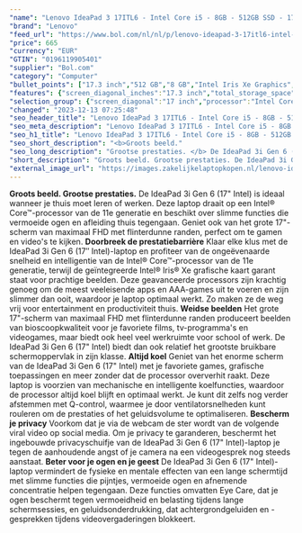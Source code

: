 ```yaml
---
"name": "Lenovo IdeaPad 3 17ITL6 - Intel Core i5 - 8GB - 512GB SSD - 17.3\" FHD/IPS - Intel Iris Xe Graphics G7 - Windows 11 Home"
"brand": "Lenovo"
"feed_url": "https://www.bol.com/nl/nl/p/lenovo-ideapad-3-17itl6-intel-core-i5-1135g7-8gb-512gb-ssd-17-3-fhd-ips-intel-iris-xe-graphics-g7-windows-11-home/9300000067068456"
"price": 665
"currency": "EUR"
"GTIN": "0196119905401"
"supplier": "Bol.com"
"category": "Computer"
"bullet_points": ["17.3 inch","512 GB","8 GB","Intel Iris Xe Graphics","Windows"]
"features": {"screen_diagonal_inches":"17.3 inch","total_storage_space":"512 GB","memory_size":"8 GB","graphics_card":"Intel Iris Xe Graphics","operating_system":"Windows"}
"selection_group": {"screen_diagonal":"17 inch","processor":"Intel Core i5","changed_price_past_3_days":false,"product_family":"Ideapad"}
"changed": "2023-12-13 07:25:48"
"seo_header_title": "Lenovo IdeaPad 3 17ITL6 - Intel Core i5 - 8GB - 512GB SSD - 17.3\" FHD/IPS - Intel Iris Xe Graphics G7 - Windows 11 Home"
"seo_meta_description": "Lenovo IdeaPad 3 17ITL6 - Intel Core i5 - 8GB - 512GB SSD - 17.3\" FHD/IPS - Intel Iris Xe Graphics G7 - Windows 11 Home"
"seo_h1_title": "Lenovo IdeaPad 3 17ITL6 - Intel Core i5 - 8GB - 512GB SSD - 17.3\" FHD/IPS - Intel Iris Xe Graphics G7 - Windows 11 Home"
"seo_short_description": "<b>Groots beeld."
"seo_long_description": "Grootse prestaties. </b> De IdeaPad 3i Gen 6 (17\" Intel) is ideaal wanneer je thuis moet leren of werken. Deze laptop draait op een Intel® Core™-processor van de 11e generatie en beschikt over slimme functies die vermoeide ogen en afleiding thuis tegengaan. Geniet ook van het grote 17\"-scherm van maximaal FHD met flinterdunne randen, perfect om te gamen en video's te kijken. <b>Doorbreek de prestatiebarrière</b> Klaar elke klus met de IdeaPad 3i Gen 6 (17″ Intel)-laptop en profiteer van de ongeëvenaarde snelheid en intelligentie van de Intel® Core™-processor van de 11e generatie, terwijl de geïntegreerde Intel® Iris® Xe grafische kaart garant staat voor prachtige beelden. Deze geavanceerde processors zijn krachtig genoeg om de meest veeleisende apps en AAA-games uit te voeren en zijn slimmer dan ooit, waardoor je laptop optimaal werkt. Zo maken ze de weg vrij voor entertainment en productiviteit thuis. <b>Weidse beelden</b> Het grote 17\"-scherm van maximaal FHD met flinterdunne randen produceert beelden van bioscoopkwaliteit voor je favoriete films, tv-programma's en videogames, maar biedt ook heel veel werkruimte voor school of werk. De IdeaPad 3i Gen 6 (17\" Intel) biedt dan ook relatief het grootste bruikbare schermoppervlak in zijn klasse. <b>Altijd koel</b> Geniet van het enorme scherm van de IdeaPad 3i Gen 6 (17\" Intel) met je favoriete games, grafische toepassingen en meer zonder dat de processor oververhit raakt. Deze laptop is voorzien van mechanische en intelligente koelfuncties, waardoor de processor altijd koel blijft en optimaal werkt. Je kunt dit zelfs nog verder afstemmen met Q-control, waarmee je door ventilatorsnelheden kunt rouleren om de prestaties of het geluidsvolume te optimaliseren. <b>Bescherm je privacy</b> Voorkom dat je via de webcam de ster wordt van de volgende viral video op social media. Om je privacy te garanderen, beschermt het ingebouwde privacyschuifje van de IdeaPad 3i Gen 6 (17\" Intel)-laptop je tegen de aanhoudende angst of je camera na een videogesprek nog steeds aanstaat. <b>Beter voor je ogen en je geest</b> De IdeaPad 3i Gen 6 (17\" Intel)-laptop vermindert de fysieke en mentale effecten van een lange schermtijd met slimme functies die pijntjes, vermoeide ogen en afnemende concentratie helpen tegengaan. Deze functies omvatten Eye Care, dat je ogen beschermt tegen vermoeidheid en belasting tijdens lange schermsessies, en geluidsonderdrukking, dat achtergrondgeluiden en -gesprekken tijdens videovergaderingen blokkeert."
"short_description": "Groots beeld. Grootse prestaties. De IdeaPad 3i Gen 6 (17\" Intel) is ideaal wanneer je thuis moet leren of werken. Deze laptop draait op een Intel® Core™-processor van de 11e generatie en beschikt over slimme functies die vermoeide ogen en afleiding thuis tegengaan. Geniet ook van het grote 17\"-scherm van maximaal FHD met flinterdunne randen, perfect om te gamen en video's te kijken. Doorbreek de prestatiebarrière Klaar elke klus met de IdeaPad 3i Gen 6 (17″ Intel)-laptop en profiteer van de ongeëvenaarde snelheid en intelligentie van de Intel® Core™-processor van de 11e generatie, terwijl de geïntegreerde Intel® Iris® Xe grafische kaart garant staat voor prachtige beelden. Deze geavanceerde processors zijn krachtig genoeg om de meest veeleisende apps en AAA-games uit te voeren en zijn slimmer dan ooit, waardoor je laptop optimaal werkt. Zo maken ze de weg vrij voor entertainment en productiviteit thuis. Weidse beelden Het grote 17\"-scherm van maximaal FHD met flinterdunne randen produceert beelden van bioscoopkwaliteit voor je favoriete films, tv-programma's en videogames, maar biedt ook heel veel werkruimte voor school of werk. De IdeaPad 3i Gen 6 (17\" Intel) biedt dan ook relatief het grootste bruikbare schermoppervlak in zijn klasse. Altijd koel Geniet van het enorme scherm van de IdeaPad 3i Gen 6 (17\" Intel) met je favoriete games, grafische toepassingen en meer zonder dat de processor oververhit raakt. Deze laptop is voorzien van mechanische en intelligente koelfuncties, waardoor de processor altijd koel blijft en optimaal werkt. Je kunt dit zelfs nog verder afstemmen met Q-control, waarmee je door ventilatorsnelheden kunt rouleren om de prestaties of het geluidsvolume te optimaliseren. Bescherm je privacy Voorkom dat je via de webcam de ster wordt van de volgende viral video op social media. Om je privacy te garanderen, beschermt het ingebouwde privacyschuifje van de IdeaPad 3i Gen 6 (17\" Intel)-laptop je tegen de aanhoudende angst of je camera na een videogesprek nog steeds aanstaat. Beter voor je ogen en je geest De IdeaPad 3i Gen 6 (17\" Intel)-laptop vermindert de fysieke en mentale effecten van een lange schermtijd met slimme functies die pijntjes, vermoeide ogen en afnemende concentratie helpen tegengaan. Deze functies omvatten Eye Care, dat je ogen beschermt tegen vermoeidheid en belasting tijdens lange schermsessies, en geluidsonderdrukking, dat achtergrondgeluiden en -gesprekken tijdens videovergaderingen blokkeert."
"external_image_url": "https://images.zakelijkelaptopkopen.nl/lenovo-ideapad-3-17itl6-intel-core-i5-1135g7-8gb-512gb-ssd-17-3-fhd-ips-intel-iris-xe-graphics-g7-windows-11-home.webp"
---
```


<b>Groots beeld. Grootse prestaties.</b> De IdeaPad 3i Gen 6 (17" Intel) is ideaal wanneer je thuis moet leren of werken. Deze laptop draait op een Intel® Core™-processor van de 11e generatie en beschikt over slimme functies die vermoeide ogen en afleiding thuis tegengaan. Geniet ook van het grote 17"-scherm van maximaal FHD met flinterdunne randen, perfect om te gamen en video's te kijken. <b>Doorbreek de prestatiebarrière</b> Klaar elke klus met de IdeaPad 3i Gen 6 (17″ Intel)-laptop en profiteer van de ongeëvenaarde snelheid en intelligentie van de Intel® Core™-processor van de 11e generatie, terwijl de geïntegreerde Intel® Iris® Xe grafische kaart garant staat voor prachtige beelden. Deze geavanceerde processors zijn krachtig genoeg om de meest veeleisende apps en AAA-games uit te voeren en zijn slimmer dan ooit, waardoor je laptop optimaal werkt. Zo maken ze de weg vrij voor entertainment en productiviteit thuis. <b>Weidse beelden</b> Het grote 17"-scherm van maximaal FHD met flinterdunne randen produceert beelden van bioscoopkwaliteit voor je favoriete films, tv-programma's en videogames, maar biedt ook heel veel werkruimte voor school of werk. De IdeaPad 3i Gen 6 (17" Intel) biedt dan ook relatief het grootste bruikbare schermoppervlak in zijn klasse. <b>Altijd koel</b> Geniet van het enorme scherm van de IdeaPad 3i Gen 6 (17" Intel) met je favoriete games, grafische toepassingen en meer zonder dat de processor oververhit raakt. Deze laptop is voorzien van mechanische en intelligente koelfuncties, waardoor de processor altijd koel blijft en optimaal werkt. Je kunt dit zelfs nog verder afstemmen met Q-control, waarmee je door ventilatorsnelheden kunt rouleren om de prestaties of het geluidsvolume te optimaliseren. <b>Bescherm je privacy</b> Voorkom dat je via de webcam de ster wordt van de volgende viral video op social media. Om je privacy te garanderen, beschermt het ingebouwde privacyschuifje van de IdeaPad 3i Gen 6 (17" Intel)-laptop je tegen de aanhoudende angst of je camera na een videogesprek nog steeds aanstaat. <b>Beter voor je ogen en je geest</b> De IdeaPad 3i Gen 6 (17" Intel)-laptop vermindert de fysieke en mentale effecten van een lange schermtijd met slimme functies die pijntjes, vermoeide ogen en afnemende concentratie helpen tegengaan. Deze functies omvatten Eye Care, dat je ogen beschermt tegen vermoeidheid en belasting tijdens lange schermsessies, en geluidsonderdrukking, dat achtergrondgeluiden en -gesprekken tijdens videovergaderingen blokkeert.
